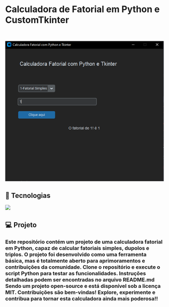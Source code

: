 <p aling="center">
    <h1>Calculadora de Fatorial em Python e CustomTkinter</h1>
</p>

<br/>

<p aling="center">
    <img src="/assests/screenshot1.PNG" alt="#">
</p>

## 🚀 Tecnologias

<p align="left"> 
 <img src="https://img.shields.io/badge/Python-FFD43B?style=for-the-badge&logo=python&logoColor=blue"/>


## 💻 Projeto

<p align="left"> 
    <h3>Este repositório contém um projeto de uma calculadora fatorial em Python, capaz de calcular fatoriais simples, dupolos e triplos. O projeto foi desenvolvido como uma ferramenta básica, mas é totalmente aberto para aprimoramentos e contribuições da comunidade. 
    Clone o repositório e execute o script Python para testar as funcionalidades. Instruções detalhadas podem ser encontradas no arquivo README.md
    Sendo um projeto open-source e está disponível sob a licença MIT. Contribuições são bem-vindas!
    Explore, experimente e contribua para tornar esta calculadora ainda mais poderosa!!</h3>
</p>

 
